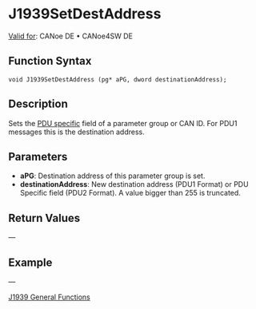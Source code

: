 # J1939SetDestAddress

[Valid for](../../../Shared/FeatureAvailability.md): CANoe DE • CANoe4SW DE

## Function Syntax

```plaintext
void J1939SetDestAddress (pg* aPG, dword destinationAddress);
```

## Description

Sets the [PDU specific](../../../CANoeCANalyzer/J1939/j1939basics/j1939PGandPGN.md) field of a parameter group or CAN ID. For PDU1 messages this is the destination address.

## Parameters

- **aPG**: Destination address of this parameter group is set.
- **destinationAddress**: New destination address (PDU1 Format) or PDU Specific field (PDU2 Format). A value bigger than 255 is truncated.

## Return Values

—

## Example

—

[J1939 General Functions](../CAPLfunctionsJ1939Overview.md#General)
